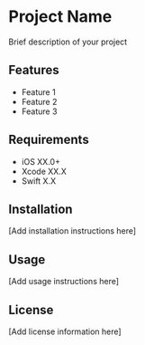 # Project Name

Brief description of your project

## Features

- Feature 1
- Feature 2
- Feature 3

## Requirements

- iOS XX.0+
- Xcode XX.X
- Swift X.X

## Installation

[Add installation instructions here]

## Usage

[Add usage instructions here]

## License

[Add license information here] 